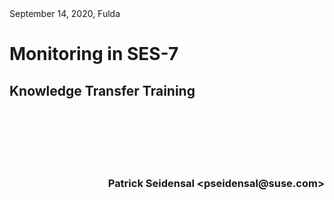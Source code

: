 <!-- .slide: data-state="cover" id="cover-page" data-timing="20" -->
<div class="date-location">September 14, 2020, Fulda</div>

<div class="title">
    <h1>Monitoring in SES-7</h1>
    <h2>Knowledge Transfer Training</h2>
    <br/>
    <br/>
    <br/>
    <br/>
    <br/>
    <h3 style="text-align: right">Patrick Seidensal &lt;pseidensal@suse.com&gt;</h3>
</div>

